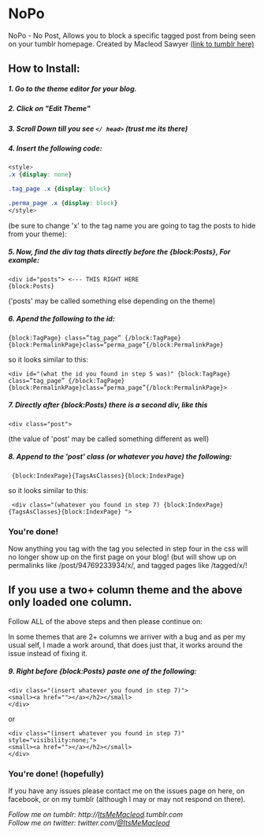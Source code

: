 NoPo
====

NoPo - No Post, Allows you to block a specific tagged post from being seen on your tumblr homepage. 
Created by Macleod Sawyer [(link to tumblr here)](http://itsmemacleod.tumblr.com/)

## How to Install: 
##### 1. Go to the theme editor for your blog. 
##### 2. Click on "Edit Theme"
##### 3. Scroll Down till you see <code></ head></code> (trust me its there)
##### 4. Insert the following code:
```css
<style>
.x {display: none}

.tag_page .x {display: block}

.perma_page .x {display: block}
</style>
```
(be sure to change 'x' to the tag name you are going to tag the posts to hide from your theme):
##### 5. Now, find the div tag thats directly before the {block:Posts}, For example: 
```
<div id="posts"> <--- THIS RIGHT HERE
{block:Posts}
```
('posts' may be called something else depending on the theme)
##### 6. Apend the following to the id:
```
{block:TagPage} class=”tag_page” {/block:TagPage}{block:PermalinkPage}class=”perma_page”{/block:PermalinkPage}
```
so it looks similar to this:
```
<div id="(what the id you found in step 5 was)" {block:TagPage} class=”tag_page” {/block:TagPage}{block:PermalinkPage}class=”perma_page”{/block:PermalinkPage}>
```
##### 7. Directly after {block:Posts} there is a second div, like this
```
<div class="post"> 
```
(the value of 'post' may be called something different as well)
##### 8. Append to the 'post' class (or whatever you have) the following:
```
 {block:IndexPage}{TagsAsClasses}{block:IndexPage}
```
so it looks similar to this:
```
 <div class="(whatever you found in step 7) {block:IndexPage}{TagsAsClasses}{block:IndexPage} ">
```

### You're done! 

Now anything you tag with the tag you selected in step four in the css will no longer show up on the first page on your blog! (but will show up on permalinks like /post/94769233934/x/, and tagged pages like /tagged/x/!  

## If you use a two+ column theme and the above only loaded one column.

Follow ALL of the above steps and then please continue on: 

In some themes that are 2+ columns we arriver with a bug and as per my usual self, I made a work around, that does just that, it works around the issue instead of fixing it.

##### 9. Right before {block:Posts} paste one of the following:
```
<div class="(insert whatever you found in step 7)">
<small><a href=""></a></h2></small>
</div>
```
or
```
<div class="(insert whatever you found in step 7)" style="visibility:none;">
<small><a href=""></a></h2></small>
</div>
```

### You're done! (hopefully)

If you have any issues please contact me on the issues page on here, on facebook, or on my tumblr (although I may or may not respond on there).

*Follow me on tumblr: http://[ItsMeMacleod](http://itsmemacleod.tumblr.com).tumblr.com* <br>
*Follow me on twitter: twitter.com/[@ItsMeMacleod](http://twitter.com/itsmemacleod)*
